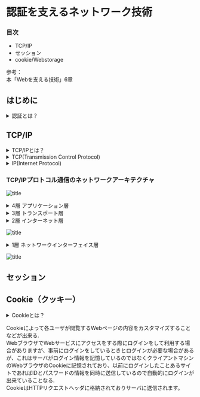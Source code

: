 # 認証を支えるネットワーク技術

### 目次  
 - TCP/IP  
 - セッション  
 - cookie/Webstorage  

参考：  
本「Webを支える技術」6章  

## はじめに
<details><summary>認証とは？</summary>   
<p>通信の相手が誰（何）であるかを確認すること</p></details>  

## TCP/IP
<details><summary>TCP/IPとは？</summary>   
<p>コンピュータネットワークにおいて、世界標準的に利用されている通信規則。機器やOSが異なっても共通のプロトコルを用いて通信を成立させるもの</p></details>  
<details><summary>TCP(Transmission Control Protocol)</summary>
<p>送ったデータが相手に届いたか、その都度確認しながら通信するやり方</p>
<p>正確な信号を送信する通信の規格を定めたもの</p>
</details>  
<details><summary>IP(Internet Protocol)</summary>
<p>IPアドレスと呼ばれる数値を付与しその数字を用いて通信先の指定及び呼び出しを行いネットワーク通信を行うこと</p>
</details>  
  
### TCP/IPプロトコル通信のネットワークアーキテクチャ
![title](https://lh3.googleusercontent.com/4YIXyjxwY4Il3nySinfU_LfFs3V74kANNarB1Wz0bh7vo4Wjk4Lzo7CnDKW4012vnD9PQEqEvY4IkP2qjRUmKEOsiCevSkkyLfoCWH0EX3Ha73Bg3RetxKXlc0j0Kg3JtuAzxKihcFauWq881QUyMHh7HPzi3IO66pnQtboyDcqTrKElwr7SpULOMnYsA4EZe2qyI-b5VKfRvJ22aR1XdeBuSfU0FX3q4G39bqzg4iGmdwoMKKouMAtQuB7KdOD__Kd_SeaSD3wJ7TheUuGac54REWDqRKa66vzzYB21cbKraOCHV67IUZpT8D323OLXuSPJ3s6tGbltWNxSkAUrYLrR2_mXoTWi8z39kPZuMY5KMWzZAhPshEwFUagklFUorA9fQFwZ5hw1VH6tsZi1MfB_7q-Pq30Y7DUC7wng8zjIYlMgpmrT70j4SOvVeQC0dG-PARyWMSJAjw_CvjQLKbzSzzj4zRj5ctZ_kuwsnzoKuqRHz7fQr8qW1m0WshesheE3cCTREM1lROGgqa_36xFqrdNvsZ11zG-t7qcZyh32c9cuhwwgtIXijzzzm6v8VfohN2JTJUNoCrDcZWCZjOHcLvqK5p1X1p3HdMUm64VdAgs4a9lHmK3xiNkTeAglBuxbielZQZxtdD_8xxFUHK84djj8G56Pn0vYK35Za7W88W9ZImqAMdvpQpIfaKkGuBZeVffkm3P7FsQ8VUwCCA1v=w1961-h653-no?authuser=1"title")
  
<details><summary>4層 アプリケーション層</summary>   
<p>アプリケーションで扱うデータのフォーマットや手順を決める役割</p>
<p>アプリケーションは基本的には人間が扱うため、文字や画像など人間が認識できるようにデータを表現</p>
<p>主要プロトコル：「HTTP」「SMTP」「POP3」「IMAP4」「DHCP」「DNS」</p>
</details>  
<details><summary>3層 トランスポート層</summary>   
<p>データを適切なアプリケーションに振り分ける役割</p>
<p>最下層からトランスポート層まで正しく機能すると、送信元と宛先のアプリケーション間でデータの送受信ができるようになる</p>
<p>主要プロトコル：TCP , UDP</p>
</details>  
<details><summary>2層 インターネット層</summary>   
<p>複数のネットワーク間のデータ転送を行う役割</p>
<p>ネットワークはたくさんのネットワークが存在し、そこに色々な機器を接続していることで実現</p>
<p>主要プロトコル：「IP」「ICMP」「ARP」</p>
<p>「ルータ」：多数のネットワーク同士を接続してデータ転送を行う</p>  
<p>「ルーティング」：ルータによるネットワーク間のデータ転送</p> 
<p>「エンドツーエンド通信」：ネットワーク間のデータ転送</p>
</details>  

![title](https://lh3.googleusercontent.com/NUALJ9zvguvqvqg3xTXL9Fj8R6YpPYDCkm1qDNYlrwzq3tbBQpjUHKdYq7QMxEx9lUjVRwlQydFPLTt-QBOMhFYl3qmgmTTMdFtxcDc5v331cQ-GQ8gdVg8kqkJCiu_YjIn-nADNfKlaGkAo7wOm6GJcTii4wxtra9MteeWskDbvmSHh8K5PiibUyngKbMm15b-d13vOT8oi50AwL0y3AIVVCMKqxLFSv6-S96ODzYk8_-JYpP6Rkw2z3DMNflaX6UiMcqDa8YEkeyhgnm1AVix0Xm-UsAHjMGhUb5zekdrs7CRXUpCZYoWaXV5Q89OEiJpkGZRw1lou2QofotWl0c0TUafA3ybBxp_zUmwM18dSwDWljFkbWck6aEwIR4Kj-k1pcDnk_cliXDfJZwLxYfmCcADIo9HVyxTJngxl4p0B_xhnVEd7AZMonoItGK8r3yXV-xFQhdmGQRbFGBH5T31Y4aSI_sUgAEj_k140eVPpEPkeqt0ZfTCwmyyxo7ZTCt_282ilRPCueyetbGNKGcLi6ZjS1qwLgR6Qarrw8rzcOlwuTMDPmKtCqbZKldx2-gIveknhWX16uKR60QKM3ehbtB9IGiITBygoWruMxwfVpSeUWqkU6l91sNqy7Ue3LQpK_POsJJZxKTj6Q7dfl1h90X-6F4-_6IXEX7OgYEX5BrxZhHyu_4BN_axUGLVsKJWlt6UwrLGCge0T4wyV8wSn=w1900-h555-no?authuser=1"title")  
  
<details><summary>1層 ネットワークインターフェイス層</summary>   
<p>同一のネットワーク内でデータを転送する役割</p>
<p>例)ルータやレイヤ3スイッチで区切られる範囲 or レイヤ2スイッチで構成する範囲</p>
<p>主要プロトコル：有線の「Ethernet（イーサーネット）」, 無線LAN（Wi-Fi) , PPP</p>
</details>  
  
  ![title](https://lh3.googleusercontent.com/pw/AM-JKLX08uLLb2DG_aXSe5fO_O-aUjV7Y7_0aAObXf-P91-UdoY9stHlHp2r3OGSB2k0q4gwPmUeqmg8MisathJBJH_lFKpNGC3uU876UDqXy8C3qEa5-nM7bO7k8t1JgfziSmnmO_sBtegmsx5c5ZNUCzxZWhIjoaXW5OoJLHVnPOtjzk9KerO8nZjfDtQW2Z7G-JWyn9zZwefafAdn5pdH_CMO0-1x1P5mbcCme1Uk25XwybUtoVBPE--k-62SmtDWhUbmPMqMDCnSjeHQUdIL6aKUaMr8pNAKLCrZusdP_tVguY5Gset7oYMZbnZeH2xP5WcB_nVyT8iIoUkj0onf-xLLGksLya1r_z7D2Ifi3K-jLBWSNaUF_GMYilAkx6xGwhmih-BL5-S1jaba2cNr-x7DoedhWEJI_EAHoTllAZSmwEScFby0A8fKF_Yhlyx7l586WIbPuI6PkVUILbsgOsvQ0l7aUCLeFSCpArZqFtBFXpaUAaHU2Ss5kP2wldKyRUGHggOeH9D-dAy7FMIOaC7zUPZoqz-ZMt-sFtJ5Lz4IitElC4ssF--GSftKEpoNBHwah78GcrPYfYZ_22UfC2r4TjmabnZ5OeFf-q9sfUaId9sSX3egi3blBkp4JpOa0t-TJbsmreSIIJeohenQuKbzpwNuRwXo7_XSJJsrRLIrVIlCXek5kPBt2DFscfO-83FXVVO1839nnLPpiPXyWAo68uo7na7aLaERKormgRbfLQE=w2000-h664-no?authuser=1&authuser=1"title")  

## セッション  

  
## Cookie（クッキー）  
<details><summary>Cookieとは？</summary>   
<p>WebサーバアプリケーションがWebブラウザに対し特定の情報を保持させておく仕組み</p>
</details>  

Cookieによって各ユーザが閲覧するWebページの内容をカスタマイズすることなどが出来る.  
WebブラウザでWebサービスにアクセスをする際にログインをして利用する場合がありますが、事前にログインをしているときとログインが必要な場合があるが、これはサーバがログイン情報を記憶しているのではなくクライアントマシンのWebブラウザのCookieに記憶されており、以前にログインしたことあるサイトであればIDとパスワードの情報を同時に送信しているので自動的にログインが出来ていることなる.  
CookieはHTTPリクエストヘッダに格納されておりサーバに送信されます。
